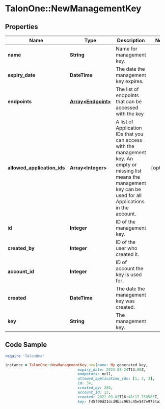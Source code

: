 # TalonOne::NewManagementKey

## Properties

Name | Type | Description | Notes
------------ | ------------- | ------------- | -------------
**name** | **String** | Name for management key. | 
**expiry_date** | **DateTime** | The date the management key expires. | 
**endpoints** | [**Array&lt;Endpoint&gt;**](Endpoint.md) | The list of endpoints that can be accessed with the key | 
**allowed_application_ids** | **Array&lt;Integer&gt;** | A list of Application IDs that you can access with the management key. An empty or missing list means the management key can be used for all Applications in the account.  | [optional] 
**id** | **Integer** | ID of the management key. | 
**created_by** | **Integer** | ID of the user who created it. | 
**account_id** | **Integer** | ID of account the key is used for. | 
**created** | **DateTime** | The date the management key was created. | 
**key** | **String** | The management key. | 

## Code Sample

```ruby
require 'TalonOne'

instance = TalonOne::NewManagementKey.new(name: My generated key,
                                 expiry_date: 2023-08-24T14:00Z,
                                 endpoints: null,
                                 allowed_application_ids: [1, 2, 3],
                                 id: 34,
                                 created_by: 280,
                                 account_id: 13,
                                 created: 2022-03-02T16:46:17.758585Z,
                                 key: f45f90d21dcd9bac965c45e547e9754a3196891d09948e35adbcbedc4e9e4b01)
```



